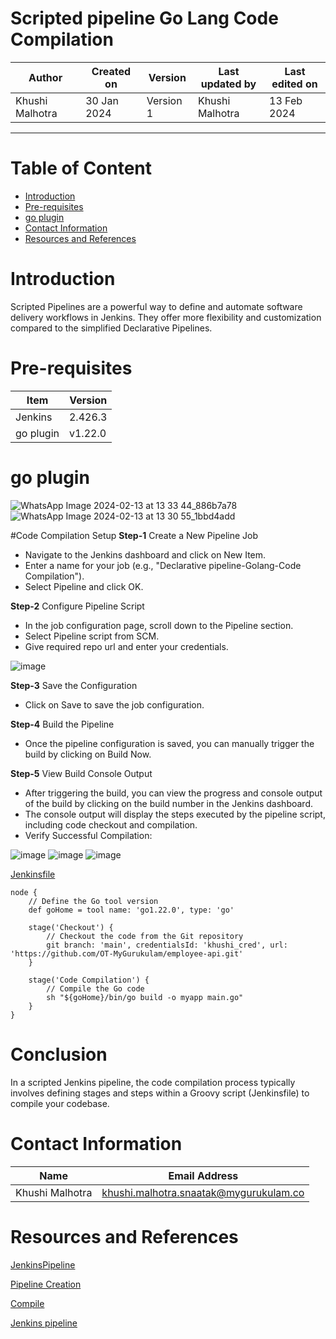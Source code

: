 # Scripted pipeline Go Lang Code Compilation

|   Author        |  Created on   |  Version   | Last updated by  | Last edited on |
| --------------- | --------------| -----------|----------------- | -------------- |
| Khushi Malhotra |  30 Jan 2024  |  Version 1 | Khushi Malhotra  | 13 Feb 2024    |
***
# Table of Content
- [Introduction](https://github.com/avengers-p7/Documentation/blob/main/Application_CI/Implementation/GolangCI/CodeCompilation/Scripted%20Pipeline/README.md#introduction)
- [Pre-requisites](https://github.com/avengers-p7/Documentation/blob/main/Application_CI/Implementation/GolangCI/CodeCompilation/Scripted%20Pipeline/README.md#pre-requisites)
- [go plugin](https://github.com/avengers-p7/Documentation/blob/main/Application_CI/Implementation/GolangCI/CodeCompilation/Scripted%20Pipeline/README.md#go-plugin)
- [Contact Information](https://github.com/avengers-p7/Documentation/blob/main/Application_CI/Implementation/GolangCI/CodeCompilation/Scripted%20Pipeline/README.md#contact-information)
- [Resources and References](https://github.com/avengers-p7/Documentation/blob/main/Application_CI/Implementation/GolangCI/CodeCompilation/Scripted%20Pipeline/README.md#resources-and-references)

# Introduction
Scripted Pipelines are a powerful way to define and automate software delivery workflows in Jenkins. They offer more flexibility and customization compared to the simplified Declarative Pipelines. 

# Pre-requisites
| Item         | Version   |
|--------------|-----------|
| Jenkins      | 2.426.3 |
| go plugin    | v1.22.0 |

# go plugin
![WhatsApp Image 2024-02-13 at 13 33 44_886b7a78](https://github.com/avengers-p7/Documentation/assets/156056460/55c954ee-4937-496d-bff9-6ca2df8cca38)
![WhatsApp Image 2024-02-13 at 13 30 55_1bbd4add](https://github.com/avengers-p7/Documentation/assets/156056460/bb5dce1a-3952-4ebd-a40b-8a41a45375dd)


#Code Compilation Setup
**Step-1** Create a New Pipeline Job

- Navigate to the Jenkins dashboard and click on New Item.
- Enter a name for your job (e.g., "Declarative pipeline-Golang-Code Compilation").
- Select Pipeline and click OK.

**Step-2** Configure Pipeline Script

- In the job configuration page, scroll down to the Pipeline section.
- Select Pipeline script from SCM.
- Give required repo url and enter your credentials.

![image](https://github.com/avengers-p7/Documentation/assets/156056460/fd2ce394-cce7-44c0-bba0-5f27c6a45939)


**Step-3** Save the Configuration

- Click on Save to save the job configuration.

**Step-4** Build the Pipeline

- Once the pipeline configuration is saved, you can manually trigger the build by clicking on Build Now.

**Step-5** View Build Console Output

- After triggering the build, you can view the progress and console output of the build by clicking on the build number in the Jenkins dashboard.
- The console output will display the steps executed by the pipeline script, including code checkout and compilation.
- Verify Successful Compilation:

![image](https://github.com/avengers-p7/Documentation/assets/156056460/3a1f7144-5fcd-40d2-ad28-17e660d66ad0)
![image](https://github.com/avengers-p7/Documentation/assets/156056460/e8543a19-f042-46e3-ae78-a275de219f28)
![image](https://github.com/avengers-p7/Documentation/assets/156056460/9d506576-6151-4f79-9ee2-45b2034dac21)

[Jenkinsfile](https://github.com/avengers-p7/Jenkinsfile/blob/main/Scripted%20Pipeline/golang/code_compilation/Jenkinsfile)
```Shell
node {
    // Define the Go tool version
    def goHome = tool name: 'go1.22.0', type: 'go'

    stage('Checkout') {
        // Checkout the code from the Git repository
        git branch: 'main', credentialsId: 'khushi_cred', url: 'https://github.com/OT-MyGurukulam/employee-api.git'
    }
    
    stage('Code Compilation') {
        // Compile the Go code
        sh "${goHome}/bin/go build -o myapp main.go" 
    }
}
```

# Conclusion
In a scripted Jenkins pipeline, the code compilation process typically involves defining stages and steps within a Groovy script (Jenkinsfile) to compile your codebase. 

# Contact Information
| Name            | Email Address                        |
|-----------------|--------------------------------------|
| Khushi Malhotra | khushi.malhotra.snaatak@mygurukulam.co |

# Resources and References 
[JenkinsPipeline](https://github.com/avengers-p7/Documentation/blob/main/Application_CI/Implementation/GenericDoc/jenkinsPipeline.md)

[Pipeline Creation](https://github.com/avengers-p7/Documentation/blob/main/Application_CI/Implementation/GenericDoc/pipelinePOC.md)

[Compile](https://github.com/avengers-p7/Documentation/blob/main/Application_CI/Design/05-%20GoLang%20CI%20Checks/Code_compilationPOC-go.md)

[Jenkins pipeline](https://www.jenkins.io/doc/book/pipeline/#:~:text=Scripted%20Pipeline%20syntax.-,Declarative%20Pipeline%20fundamentals,done%20throughout%20your%20entire%20Pipeline.&text=Execute%20this%20Pipeline%20or%20any,stages%2C%20on%20any%20available%20agent.&text=Defines%20the%20%22Build%22%20stage.&text=Perform%20some%20steps%20related%20to%20the%20%22Build%22%20stage.)
